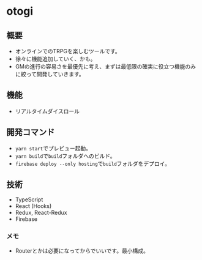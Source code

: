 # otogi
## 概要
- オンラインでのTRPGを楽しむツールです。
- 徐々に機能追加していく、かも。
- GMの進行の容易さを最優先に考え、まずは最低限の確実に役立つ機能のみに絞って開発していきます。
## 機能
- リアルタイムダイスロール
## 開発コマンド
- `yarn start`でプレビュー起動。
- `yarn build`で`build`フォルダへのビルド。
- `firebase deploy --only hosting`で`build`フォルダをデプロイ。
## 技術
- TypeScript
- React (Hooks)
- Redux, React-Redux
- Firebase
### メモ
- Routerとかは必要になってからでいいです。最小構成。